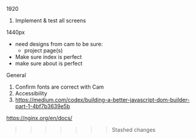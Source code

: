 1920
1. Implement & test all screens

1440px
* need designs from cam to be sure:
  * project page(s)
* Make sure index is perfect
* make sure about is perfect

General
1. Confirm fonts are correct with Cam
2. Accessibility
3. https://medium.com/codex/building-a-better-javascript-dom-builder-part-1-4bf7b3639e5b

https://nginx.org/en/docs/
>>>>>>> Stashed changes
